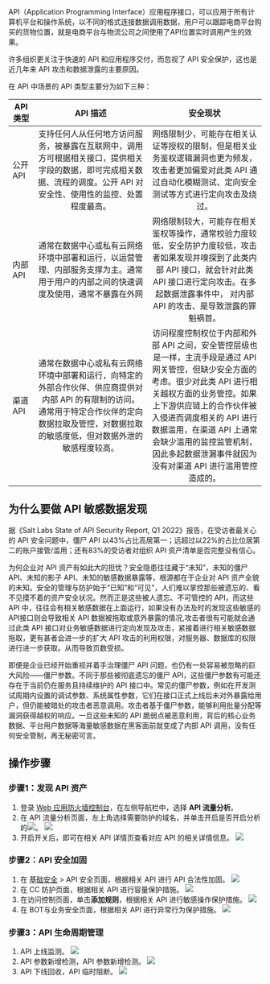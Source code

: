 API（Application Programming Interface）应用程序接口，可以应用于所有计算机平台和操作系统，以不同的格式连接数据调用数据，用户可以跟踪电商平台购买的货物位置，就是电商平台与物流公司之间使用了API位置实时调用产生的效果。

许多组织更关注于快速的 API 和应用程序交付，而忽视了 API 安全保护，这也是近几年来 API 攻击和数据泄露的主要原因。

在 API 中场景的 API 类型主要分为如下三种：

<table>
<thead>
<tr>
<th width=10%>API 类型</th>
<th width=45%>API 描述</th>
<th width=45%>安全现状</th>
</tr>
</thead>
<tbody><tr>
<td>公开 API</td>
<td align="center">支持任何人从任何地方访问服务，被暴露在互联网中，调用方可根据相关接口，提供相关字段的数据，即可完成相关数据、流程的调度。公开 API 对安全性、使用性的监控、处置程度最高。</td>
<td align="center">网络限制少，可能存在相关认证等授权的限制，但是相关业务鉴权逻辑漏洞也更为频发，攻击者更加偏爱对此类 API 通过自动化模糊测试、定向安全测试等方式进行定向攻击及绕过。</td>
</tr>
<tr>
<td>内部  API</td>
<td align="center">通常在数据中心或私有云网络环境中部署和运行，以运营管理、内部服务支撑为主。通常用于用户的内部之间的快速调度及使用，通常不暴露在外网</td>
<td align="center">网络限制较大，可能存在相关鉴权等操作，通常校验力度较低，安全防护力度较低，攻击者如果发现并嗅探到了此类内部 API 接口，就会针对此类 API 接口进行定向攻击。在多起数据泄露事件中， 对内部 API 的攻击、是导致泄露的罪魁祸首。</td>
</tr>
<tr>
<td>渠道 API</td>
<td align="center">通常在数据中心或私有云网络环境中部署和运行，向特定的外部合作伙伴、供应商提供对内部 API 的有限制的访问。 通常用于特定合作伙伴的定向数据拉取及管控，对数据拉取的敏感度低，但对数据外泄的敏感程度较高。</td>
<td align="center">访问程度控制权位于内部和外部 API 之间，安全管控层级也是一样，主流手段是通过 API 网关管控，但缺少安全方面的考虑。很少对此类 API 进行相关越权方面的业务管控。如果上下游供应链上的合作伙伴被入侵进而调度相关的 API 进行数据滥用，在渠道 API 上通常会缺少滥用的监控监管机制，因此多起数据泄漏事件就因为没有对渠道 API 进行滥用管控造成的。</td>
</tr>
</tbody></table>

## 为什么要做 API 敏感数据发现
据《Salt Labs State of API Security Report, Q1 2022》报告，在受访者最关心的 API 安全问题中，僵尸 API 以43%占比高居第一；远超过以22%的占比位居第二的账户接管/滥用；还有83%的受访者对组织 API 资产清单是否完整没有信心。

为何企业对 API 资产有如此大的担忧？安全隐患往往藏于“未知”，未知的僵尸 API、未知的影子 API、未知的敏感数据暴露等，根源都在于企业对 API 资产全貌的未知。安全的管理与防护始于“已知”和“可见”，人们难以掌控那些被遗忘的、看不见摸不着的资产安全状况。然而正是这些被人遗忘、不可管控的 API，而这些 API 中，往往会有相关敏感数据在上面运行，如果没有办法及时的发现这些敏感的 API接口则会导致相关 API 数据被拖取或意外暴露的情况,攻击者很有可能就会通过此类 API 接口对业务敏感数据进行定向发现及攻击，紧接着进行相关敏感数据拖取，更有甚者会进一步的扩大 API 攻击的利用权限，对服务器、数据库的权限进行进一步获取。从而导致页数受损。

即便是企业已经开始重视并着手治理僵尸 API 问题，也仍有一处容易被忽略的巨大风险——僵尸参数。不同于那些被彻底遗忘的僵尸 API，这些僵尸参数有可能还存在于当前仍在服务且持续维护的 API 接口中。常见的僵尸参数，例如在开发测试周期内设置的调试参数、系统属性参数，它们在接口正式上线后未对外暴露给用户，但仍能被暗处的攻击者恶意调用。攻击者基于僵尸参数，能够利用批量分配等漏洞获得越权的响应。一旦这些未知的 API 脆弱点被恶意利用，背后的核心业务数据、平台用户数据等海量敏感数据在黑客面前就变成了内部 API 调用，没有任何安全管制，再无秘密可言。

## 操作步骤
### 步骤1：发现 API 资产
1. 登录 [Web 应用防火墙控制台](https://console.cloud.tencent.com/guanjia/tea-overview)，在左侧导航栏中，选择 **API 流量分析**。
2. 在 API 流量分析页面，左上角选择需要防护的域名，并单击开启是否开启分析的![](https://qcloudimg.tencent-cloud.cn/raw/54de1d8ce243aa5ab8de791a85f43ef6.png)。
![](https://qcloudimg.tencent-cloud.cn/raw/2d8f1eff53a80c79fa34a5fe932b06d4.png)
3. 开启开关后，即可在相关 API 详情页查看对应 API 的相关详情信息。
![](https://qcloudimg.tencent-cloud.cn/raw/46e433367ced0824db036bc256df6c80.png)

### 步骤2：API 安全加固
1. 在 [基础安全](https://console.cloud.tencent.com/guanjia/tea-baseconfig) > API 安全页面，根据相关 API 进行 API 合法性加固。
![](https://qcloudimg.tencent-cloud.cn/raw/32d970e07b66975a56003fec9f804952.png)
2. 在 CC 防护页面，根据相关 API 进行容量保护措施。
![](https://qcloudimg.tencent-cloud.cn/raw/cf349addeb37e485333daae06ef2f2c5.png)
3. 在访问控制页面，单击**添加规则**，根据相关 API 进行敏感操作保护措施。
![](https://qcloudimg.tencent-cloud.cn/raw/adc48e886f530cfe430158a095801ad8.png)
4. 在 BOT与业务安全页面，根据相关 API 进行异常行为保护措施。
![](https://qcloudimg.tencent-cloud.cn/raw/8a67fd2a54853cee91dbe3c1f9e1f612.png)

### 步骤3：API 生命周期管理
1. API 上线监测。
![](https://qcloudimg.tencent-cloud.cn/raw/8b0a76c951a280e17975437795888b55.png)
2. API 参数新增检测，API 参数新增检测。
![](https://qcloudimg.tencent-cloud.cn/raw/6f1f93399adaa9817bbeb4f924f9f7b9.png)
3. API 下线回收，API 临时阻断。
![](https://qcloudimg.tencent-cloud.cn/raw/f2c794626ccd0b5f3e6ca0e20d9426ad.png)
